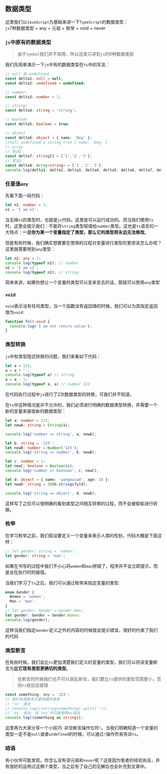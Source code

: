 ## 数据类型
这里我们以`JavaScript`为基础来讲一下`TypeScript`的数据类型：  
`js`7种数据类型 + any + 元祖 + 枚举 + void + never

### `js`中原有的数据类型
> 由于`Symbol`我们并不常用，所以这里只讲到`js`的6种数据类型
 
我们先简单演示一下`js`中有的数据类型在`ts`中的写法：  
```typescript
// null 和 undefined
const delta1: null = null;
const delta2: undefined = undefined;

// number:
const delta3: number = 1;

// string:
const delta4: string = 'string';

// boolean
const delta5: boolean = true;

// object
const delta6: object = { name: 'Dog' };
//null undefined 1 string true { name: 'Dog' }
// array
// 写法1：
const delta7: string[] = ['1','2','3'];
// 写法2：
const delta8: Array<string> = ['1','2','3'];
console.log(delta1, delta2, delta3, delta4, delta5, delta6, delta7, delta8);
```

### 任意值`any`

先看下面一段代码：  
```typescript
let n1: number = 1;
n1 = 'I am n1';
```
当去掉`n1`的类型时，也就是`js`代码，这里是可以运行成功的。而当我们使用`ts`时，这里会提示我们：不能将`string`类型赋值给`number`类型。这也是`ts`语言的一大特点：**一旦你为某一个变量指定了类型，那么它的类型将永远无法修改**。 

但是有些时候，我们确实想要要在使用的过程对变量进行类型的更改该怎么办呢？这里就需要用到`any`类型：  
```typescript
let n2: any = 1;
console.log(typeof n2); // number
n2 = 'I am n2';
console.log(typeof n2); // string
```

简单来讲，如果你想让一个变量的类型可以变来变去的话，那就可以使用`any`类型

### `void`
`void`表示没有任何类型，当一个函数没有返回值的时候，我们可以为其指定返回值为`void`:  
```typescript
function fn():void {
  console.log('I am not return value');
}
```

### 类型转换
`js`中有类型隐式转换的问题，我们来看如下代码：
```typescript
let a = 123;
a = a + '';
console.log(typeof a) // string
a = a - 1;
console.log(typeof a, a) // number 122
```
在代码执行过程中`js`进行了2次数据类型的转换，可我们并不知道。  

在`ts`中这种情况是并不允许的，我们必须进行明确的数据类型转换，并需要一个新的变量来接收新的数据类型：  
```typescript
let a: number = 123;
let newA: string = String(a);

console.log('number => string', a, newA);

let b: string = '123';
let newB: number = Number('123');
console.log('string => number', b, newB);

let c: number = 1;
let newC: boolean = Boolean(c);
console.log('number => boolean', c, newC);

let d: object = { name: 'wangkaiwd', age: 18 };
let newD: string = JSON.stringify(d);

console.log('string => object', d, newD);
```
这样写了之后可以很明确的看到类型之间相互转换的过程，而不会被偷偷进行转换。

### 枚举
在学习枚举之前，我们假设要定义一个变量来表示人类的性别，代码大概是下面这样：  
```typescript
// let gender: string = 'women';
let gender: string = 'man';
```
如果在书写的过程中我们不小心将`women`和`man`拼错了，程序并不会立即提示，而是会在执行时的报错。

当我们学习了`ts`之后，我们可以通过枚举来指定变量的类型: 
```typescript
enum Gender {
  Women = 'women',
  Man = 'man'
}
// let gender: Gender = Gender.Man;
let gender: Gender = Gender.Women;
console.log(gender);
```
这样当我们指定`Gender`定义之外的内容的时候就会提示错误，很好的约束了我们的代码

### 类型断言
在有些时候，我们会比`ts`更加清楚我们定义的变量的类型，我们可以将该变量断言为**比它现有类型更确切的类型**。  
> 在断言的时候我们也不可以胡乱断言，我们要比`ts`提供的类型范围更小，否则`ts`依旧会报错
```typescript
const something: any = '123';
// 我们将其断言为更准确的类型
// '<>' 语法
// console.log((<string>something).split(''));
// 'as' 语法: 在`tsx`中只能使用as语法
console.log((something as string));
```
这里再为大家分享一个小技巧: 非空断言操作位符`!`。当我们明确知道一个变量的类型一定不是`null`或者`undefined`的时候，可以通过`!`操作符来告诉`ts`。


### 结语
有小伙伴可能发现，你怎么没有讲元祖和`never`呢？这是因为笔者的经验尚且，并有很好的运用过这俩个类型，当之后有了自己的见解后也会补充到文章中。
